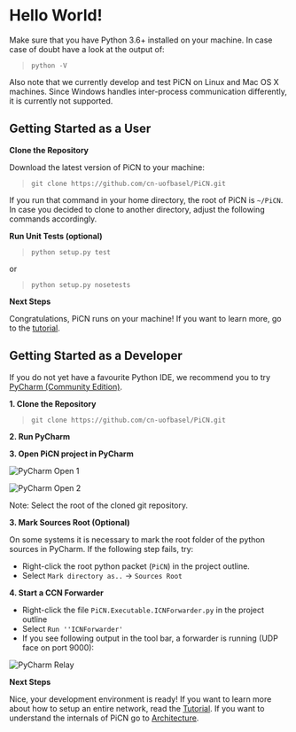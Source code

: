# Hello World!

Make sure that you have Python 3.6+ installed on your machine. In case case of doubt have a look at the output of:

> `python -V`

Also note that we currently develop and test PiCN on Linux and Mac OS X machines. Since Windows handles inter-process communication differently, it is currently not supported.



## Getting Started as a User

**Clone the Repository**

Download the latest version of PiCN to your machine:

> `git clone https://github.com/cn-uofbasel/PiCN.git`

If you run that command in your home directory, the root of PiCN is `~/PiCN`. In case you decided to clone to another directory, adjust the following commands accordingly.


**Run Unit Tests (optional)**

> `python setup.py test`

or

> `python setup.py nosetests`


**Next Steps**

Congratulations, PiCN runs on your machine! If you want to learn more, go to the [tutorial](tutorial.md).  



## Getting Started as a Developer

If you do not yet have a favourite Python IDE, we recommend you to try [PyCharm (Community Edition)](https://www.jetbrains.com/pycharm/download).

**1. Clone the Repository**

> `git clone https://github.com/cn-uofbasel/PiCN.git`


**2. Run PyCharm**


**3. Open PiCN project in PyCharm**

![PyCharm Open 1](https://raw.githubusercontent.com/cn-uofbasel/PiCN/master/doc/img/pycharm-open-1.png "PyCharm Open 1")

![PyCharm Open 2](https://raw.githubusercontent.com/cn-uofbasel/PiCN/master/doc/img/pycharm-open-2.png "PyCharm Open 2")

Note: Select the root of the cloned git repository.


**3. Mark Sources Root (Optional)**

On some systems it is necessary to mark the root folder of the python sources in PyCharm. If the following step fails, try:
 * Right-click the root python packet (`PiCN`) in the project outline.
 * Select `Mark directory as..` -> `Sources Root`
 
 
**4. Start a CCN Forwarder**
 
 * Right-click the file `PiCN.Executable.ICNForwarder.py` in the project outline
 * Select `Run ''ICNForwarder'`
 * If you see following output in the tool bar, a forwarder is running (UDP face on port 9000):
 
 ![PyCharm Relay](https://raw.githubusercontent.com/cn-uofbasel/PiCN/master/doc/img/pycharm-run-relay.png "PyCharm Open 2")


**Next Steps**

Nice, your development environment is ready! If you want to learn more about how to setup an entire network, read the [Tutorial](tutorial.md). If you want to understand the internals of PiCN go to [Architecture](architecture.md).
